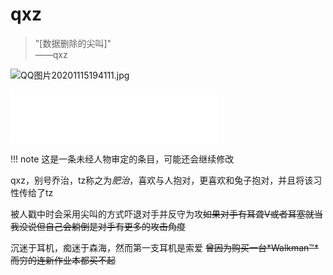 # qxz
> "[数据删除的尖叫]"      
>            ——qxz


![QQ图片20201115194111.jpg](https://i.loli.net/2020/11/15/V3YuHnb9ciF2Rwl.jpg)

<iframe frameborder="no" border="0" marginwidth="0" marginheight="0" width=330 height=86 src="//music.163.com/outchain/player?type=2&id=1334780719&auto=1&height=66"></iframe>

!!! note
    这是一条未经人物审定的条目，可能还会继续修改

qxz，别号乔治，tz称之为*肥治*，喜欢与人抱对，更喜欢和兔子抱对，并且将该习性传给了tz

被人戳中时会采用尖叫的方式吓退对手并反守为攻<del>如果对手有耳聋V或者耳塞就当我没说<del/>但自己会躺倒是对手有更多的攻击角度

沉迷于耳机，痴迷于森海，然而第一支耳机是索爱 <del>曾因为购买一台*Walkman™*而穷的连新作业本都买不起<del/>
